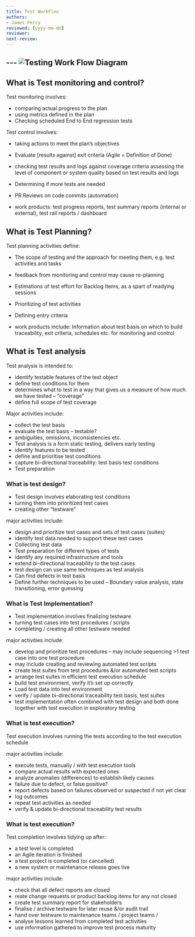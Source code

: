 ```yaml
---
title: Test WorkFlow
authors: 
- James Perry
reviewed: [yyyy-mm-dd]
reviewer:
next-review:
---
```


--- ![Testing Work Flow Diagram](BLITestWorkFlow.png)
---

## What is Test monitoring and control?
Test monitoring involves:
- comparing actual progress to the plan
- using metrics defined in the plan
- Checking scheduled End to End regression tests

Test control involves:
- taking actions to meet the plan’s objectives
- Evaluate [results against] exit criteria (Agile = Definition of Done)
- checking test results and logs against coverage criteria
assessing the level of component or system quality based on test results and logs
- Determining if more tests are needed
- PR Reviews on code commits (automation)

- work products: test progress reports, test summary reports (internal or external), test rail reports / dashboard


## What is Test Planning?
Test planning activities define:

- The scope of testing and the approach for meeting them, e.g.
test activities and tasks
- feedback from monitoring and control may cause re-planning
- Estimations of test effort for Backlog Items, as a spart of readying sessions
- Prioritizing of test activities
- Defining entry criteria

- work products include: Information about test basis on which to build traceability, exit criteria, schedules etc. for monitoring and control


## What is Test analysis
Test analysis is intended to:

- identify testable features of the test object
- define test conditions for them
- determines what to test in a way that gives us a measure of how much we have tested – “coverage”
- define full scope of test coverage

Major activities include:
- collect the test basis
- evaluate the test basis – testable? 
- ambiguities, omissions, inconsistencies etc.
- Test analysis is a form static testing, delivers early testing
- identify features to be tested
- define and prioritise test conditions
- capture bi-directional traceability: test basis test conditions
- Test preparation 


### What is test design?
- Test design involves elaborating test conditions
- turning them into prioritized test cases
- creating other “testware”

major activities include:
- design and prioritize test cases and sets of test cases (suites)
- identify test data needed to support these test cases
- Collecting test data
- Test preparation for different types of tests 
- identify any required infrastructure and tools
- extend bi-directional traceability to the test cases
- test design can use same techniques as test analysis
- Can find defects in test basis
- Define further techniques to be used – Boundary value analysis, state transitioning, error guessing


### What is Test Implementation?
- Test implementation involves finalizing testware
- turning test cases into test procedures / scripts
- completing / creating all other testware needed

major activities include:
- develop and prioritize test procedures – may include sequencing >1 test case into one test procedure
- may include creating and reviewing automated test scripts
- create test suites from test procedures &/or automated test scripts
- arrange test suites in efficient test execution schedule
- build test environment, verify it’s set up correctly
- Load test data into test environment
- verify / update bi-directional traceability test basis, test suites
- test implementation often combined with test design and both done together with test execution in exploratory testing



### What is test execution?
Test execution involves running the tests according to the test execution schedule

major activities include:
- execute tests, manually / with test execution tools
- compare actual results with expected ones
- analyze anomalies (differences) to establish likely causes
- failure due to defect, or false positive?
- report defects based on failures observed or suspected if not yet clear
- log outcomes
- repeat test activities as needed
- verify & update bi-directional traceability test results


### What is test execution?
Test completion involves tidying up after:
- a test level is completed
- an Agile iteration is finished
- a test project is completed (or cancelled)
- a new system or maintenance release goes live

major activities include:
- check that all defect reports are closed
- reate change requests or product backlog items for any not closed
- create test summary report for stakeholders
- finalise / archive testware for later reuse &/or audit trail
- hand over testware to maintenance teams / project teams /
- analyse lessons learned from completed test activities
- use information gathered to improve test process maturity

